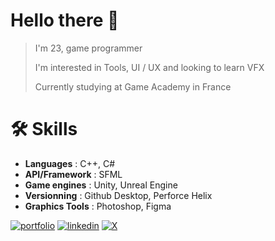# Hello there 👋

> I'm 23, game programmer
>
> I'm interested in Tools, UI / UX and looking to learn VFX
>
> Currently studying at Game Academy in France

# 🛠 Skills

- **Languages** : C++, C#
- **API/Framework** : SFML
- **Game engines** : Unity, Unreal Engine
- **Versionning** : Github Desktop, Perforce Helix
- **Graphics Tools** : Photoshop, Figma

[![portfolio](https://img.shields.io/badge/my_portfolio-000?style=for-the-badge&logo=ko-fi&logoColor=white)](https://hugomessina18.wixsite.com/portfolio)
[![linkedin](https://img.shields.io/badge/linkedin-0A66C2?style=for-the-badge&logo=linkedin&logoColor=white)](https://www.linkedin.com/in/hugo-messina-ricotta/)
[![X](https://img.shields.io/badge/twitter-1DA1F2?style=for-the-badge&logo=twitter&logoColor=white)](https://twitter.com/UguLeVrai)
